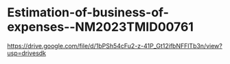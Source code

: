 # Estimation-of-business-of-expenses--NM2023TMID00761
https://drive.google.com/file/d/1bPSh54cFu2-z-41P_Gt12ifbNFFlTb3n/view?usp=drivesdk
